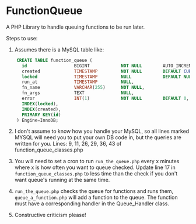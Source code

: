 FunctionQueue
=============

A PHP Library to handle queuing functions to be run later.

Steps to use:

1. Assumes there is a MySQL table like:

```sql
    CREATE TABLE function_queue (
      id                  BIGINT            NOT NULL        AUTO_INCREMENT,
      created             TIMESTAMP         NOT NULL        DEFAULT CURRENT_TIMESTAMP,
      locked              TIMESTAMP         NULL            DEFAULT NULL,
      run_at              TIMESTAMP         NULL,
      fn_name             VARCHAR(255)      NOT NULL,
      fn_args             TEXT              NULL,
      error               INT(1)            NOT NULL        DEFAULT 0,
      INDEX(locked),
      INDEX(created),
      PRIMARY KEY(id)
    ) Engine=InnoDB;
```

2. I don't assume to know how you handle your MySQL, so all lines marked MYSQL will need you to put your own DB code in, but the queries are written for you.
Lines: 9, 11, 26, 29, 36, 43 of function_queue_classes.php

3. You will need to set a cron to run `run_the_queue.php` every x minutes where x is how often you want to queue checked. Update line 17 in `function_queue_classes.php` to less time than the check if you don't want queue's running at the same time.

4. `run_the_queue.php` checks the queue for functions and runs them, `queue_a_function.php` will add a function to the queue. The function must have a corresponding handler in the Queue_Handler class.

5. Constructive criticism please!
